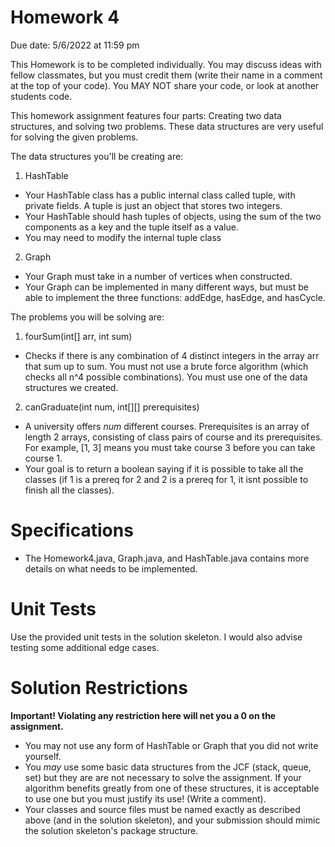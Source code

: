 # Homework 4
Due date: 5/6/2022 at 11:59 pm

This Homework is to be completed individually. You may discuss ideas with fellow classmates, but you must credit them (write their name in a comment at the top of your code). You MAY NOT share your code, or look at another students code.

This homework assignment features four parts: Creating two data structures, and solving two problems. These data structures are very useful for solving the given problems.

The data structures you'll be creating are:

1. HashTable
- Your HashTable class has a public internal class called tuple, with private fields. A tuple is just an object that stores two integers.
- Your HashTable should hash tuples of objects, using the sum of the two components as a key and the tuple itself as a value.
- You may need to modify the internal tuple class


2.  Graph
- Your Graph must take in a number of vertices when constructed.
- Your Graph can be implemented in many different ways, but must be able to implement the three functions: addEdge, hasEdge, and hasCycle.


The problems you will be solving are:

1. fourSum(int[] arr, int sum)
- Checks if there is any combination of 4 distinct integers in the array arr that sum up to sum. You must not use a brute force algorithm (which checks all n^4 possible combinations). You must use one of the data structures we created.

2. canGraduate(int num, int[][] prerequisites)
- A university offers *num* different courses. Prerequisites is an array of length 2 arrays, consisting of class pairs of course and its prerequisites. For example, [1, 3] means you must take course 3 before you can take course 1.
- Your goal is to return a boolean saying if it is possible to take all the classes (if 1 is a prereq for 2 and 2 is a prereq for 1, it isnt possible to finish all the classes).









# Specifications
- The Homework4.java, Graph.java, and HashTable.java contains more details on what needs to be implemented. 

# Unit Tests
Use the provided unit tests in the solution skeleton. I would also advise testing some additional edge cases.



# Solution Restrictions
**Important! Violating any restriction here will net you a 0 on the assignment.**
- You may not use any form of HashTable or Graph that you did not write yourself.
- You *may* use some basic data structures from the JCF (stack, queue, set) but they are are not necessary to solve the assignment. If your algorithm benefits greatly from one of these structures, it is acceptable to use one but you must justify its use! (Write a comment).
- Your classes and source files must be named exactly as described above (and in the solution skeleton), and your submission should mimic the solution skeleton's package structure.



